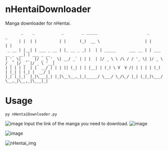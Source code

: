 # nHentaiDownloader
Manga downloader for nHentai.

```
       _    _            _        _ _____                      _                 _           
      | |  | |          | |      (_)  __ \                    | |               | |                 
 _ __ | |__| | ___ _ __ | |_ __ _ _| |  | | _____      ___ __ | | ___   __ _  __| | ___ _ __ 
| '_ \|  __  |/ _ \ '_ \| __/ _` | | |  | |/ _ \ \ /\ / / '_ \| |/ _ \ / _` |/ _` |/ _ \ '__|
| | | | |  | |  __/ | | | || (_| | | |__| | (_) \ V  V /| | | | | (_) | (_| | (_| |  __/ |   
|_| |_|_|  |_|\___|_| |_|\__\__,_|_|_____/ \___/ \_/\_/ |_| |_|_|\___/ \__,_|\__,_|\___|_|   
```
# Usage
```
py nHentaiDownloader.py
```
![image](https://user-images.githubusercontent.com/43085343/114311737-822b4800-9b22-11eb-9c03-ac3ba0e2682c.png)
Input the link of the manga you need to download.
![image](https://user-images.githubusercontent.com/43085343/114312094-fca89780-9b23-11eb-8b82-4f91371f1f82.png)

![image](https://user-images.githubusercontent.com/43085343/114312290-ca4b6a00-9b24-11eb-850e-e4daf5c8a146.png)

![nHentai_img](https://static.nhentai.net/img/logo.090da3be7b51.svg)
